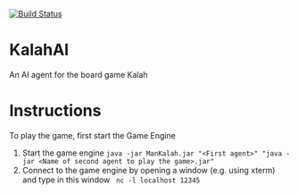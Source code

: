 [![Build Status](https://travis-ci.com/crisbodnar/KalahAI.svg?token=FzR4uwy12cfXz72zPmXw&branch=master)](https://travis-ci.com/crisbodnar/KalahAI)

# KalahAI
An AI agent for the board game Kalah


# Instructions
To play the game, first start the Game Engine

1.  Start the game engine `java -jar ManKalah.jar "<First agent>" "java -jar <Name of second agent to play the game>.jar"`
2. Connect to the game engine by opening a window (e.g. using xterm) and type in this window
` nc -l localhost 12345`
